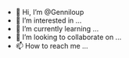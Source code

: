 - 👋 Hi, I’m @Genniloup
- 👀 I’m interested in ...
- 🌱 I’m currently learning ...
- 💞️ I’m looking to collaborate on ...
- 📫 How to reach me ...

<!---
Genniloup/Genniloup is a ✨ special ✨ repository because its `README.md` (this file) appears on your GitHub profile.
You can click the Preview link to take a look at your changes.
--->
